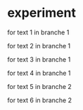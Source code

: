 # experiment

for text 1 in branche 1

for text 2 in branche 1

for text 3 in branche 1

for text 4 in branche 1

for text 5 in branche 2

for text 6 in branche 2
